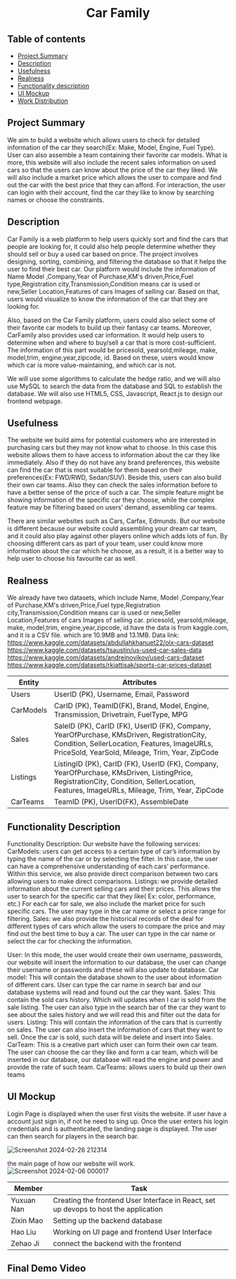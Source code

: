 <h1 align="center">Car Family </h1>

## Table of contents

- [Project Summary](#project-summary)
- [Description](#description)
- [Usefulness](#usefulness)
- [Realness](#realness)
- [Functionality description](#functionality-description)
- [UI Mockup](#ui-mockup)
- [Work Distribution](#work-distribution)
## Project Summary
We aim to build a website which allows users to check for detailed information of the car they search(Ex: Make, Model, Engine, Fuel Type). User can also assemble a team containing their favorite car models. What is more, this website will also include the recent sales information on used cars so that the users can know about the price of the car they liked. We will also include a market price which allows the user to compare and find out the car with the best price that they can afford. For interaction, the user can login with their account, find the car they like to know by searching names or choose the constraints.
## Description
Car Family is a web platform to help users quickly sort and find the cars that people are looking for, it could also help people determine whether they should sell or buy a used car based on price. The project involves designing, sorting, combining, and filtering the database so that it helps the user to find their best car. Our platform would include the information of Name Model ,Company,Year of Purchase,KM's driven,Price,Fuel type,Registration city,Transmission,Condition means car is used or new,Seller Location,Features of cars Images of selling car.  Based on that, users would visualize to know the information of the car that they are looking for.

Also, based on the Car Family platform, users could also select some of their favorite car models to build up their fantasy car teams. Moreover, CarFamily also provides used car information. It would help users to determine when and where to buy/sell a car that is more cost-sufficient. The information of this part would be pricesold, yearsold,mileage, make, model,trim, engine,year,zipcode, id. Based on these, users would know which car is more value-maintaining, and which car is not.   

We will use some algorithms to calculate the hedge ratio, and we will also use MySQL to search the data from the database and SQL to establish the database. We will also use HTML5, CSS, Javascript, React.js to design our frontend webpage. 



## Usefulness
The website we build aims for potential customers who are interested in purchasing cars but they may not know what to choose. In this case this website allows them to have access to information about the car they like immediately. Also if they do not have any brand preferences, this website can find the car that is most suitable for them based on their preferences(Ex: FWD/RWD, Sedan/SUV). Beside this, users can also build their own car teams. Also they can check the sales information before to have a better sense of the price of such a car. The simple feature might be showing information of the specific car they choose, while the complex feature may be filtering based on users’ demand, assembling car teams.

There are similar websites such as Cars, Carfax, Edmunds. But our website is different because our website could assembling your dream car team, and it could also play against other players online which adds lots of fun. By choosing different cars as part of your team, user could know more information about the car which he choose, as a result, it is a better way to help user to choose his favourite car as well. 


## Realness
We already have two datasets, which include  Name, Model ,Company,Year of Purchase,KM's driven,Price,Fuel type,Registration city,Transmission,Condition means car is used or new,Seller Location,Features of cars Images of selling car. pricesold, yearsold,mileage, make, model,trim, engine,year,zipcode, id.have  the data is from kaggle.com, and it is a CSV file. 
which are 10.9MB and 13.1MB.
Data link:
https://www.kaggle.com/datasets/abdullahkhanuet22/olx-cars-dataset
https://www.kaggle.com/datasets/tsaustin/us-used-car-sales-data
https://www.kaggle.com/datasets/andreinovikov/used-cars-dataset
https://www.kaggle.com/datasets/rkiattisak/sports-car-prices-dataset



|   Entity    |   Attributes                 |  
| ----------- | -----------------------------| 
| Users       |    UserID (PK), Username, Email, Password |
| CarModels   | CarID (PK), TeamID(FK), Brand, Model, Engine, Transmission, Drivetrain, FuelType, MPG|
| Sales      |   SaleID (PK), CarID (FK), UserID (FK), Company, YearOfPurchase, KMsDriven, RegistrationCity, Condition, SellerLocation, Features, ImageURLs, PriceSold, YearSold, Mileage, Trim, Year, ZipCode |
| Listings | ListingID (PK), CarID (FK), UserID (FK), Company, YearOfPurchase, KMsDriven, ListingPrice, RegistrationCity, Condition, SellerLocation, Features, ImageURLs, Mileage, Trim, Year, ZipCode |
|CarTeams  | TeamID (PK), UserID(FK), AssembleDate |





## Functionality Description
Functionality Description:
Our website have the following services:
CarModels: users can get access to a certain type of car’s information by typing the name of the car or by selecting the filter. In this case, the user can have a comprehensive understanding of each cars’ performance. Within this service, we also provide direct comparison between two cars allowing users to make direct comparisons.
Listings: we provide detailed information about the current selling cars and their prices. This allows the user to search for the specific car that they like( Ex: color, performance, etc.) For each car for sale, we also include the market price for such specific cars. The user may type in the car name or select a price range for filtering.
Sales: we also provide the historical records of the deal for different types of cars which allow the users to compare the price and may find out the best time to buy a car. The user can type in the car name or select the car for checking the information.

User: In this mode, the user would create their own username, passwords, our website will insert the information to our database, the user can change their username or passwords and these will also update to database.
Car model: This will contain the database shown to the user about information of different cars. User can type the car name in search bar and our database systems will read and found out the car they want.
Sales: This contain the sold cars history. Which will updates when I car is sold from the sale listing. The user can also type in the search bar of the car they want to see about the sales history and we will read this and filter out the data for users.
Listing: This will contain the information of the cars that is currently on sales. The user can also insert the information of cars that they want to sell. Once the car is sold, such data will be delete and insert into Sales.
CarTeam: This is a creative part which user can form their own car team. The user can choose the car they like and form a car team, which will be inserted in our database, our database will read the engine and power and provide the rate of such team.
CarTeams: allows users to build up their own teams


## UI Mockup

Login Page is displayed when the user first visits the website. If user have a account just sign in, if not he need to sing up.
Once the user enters his login credentials and is authenticated, the landing page is displayed. The user can then search for players  in the search bar. 

![Screenshot 2024-02-26 212314](https://github.com/cs411-alawini/sp24-cs411-team088-Chaseb/assets/90883274/16e8f30f-b200-41f3-b122-92137d1ef5e4)

the main page of how our website will work.
![Screenshot 2024-02-06 000017](https://github.com/cs411-alawini/sp24-cs411-team088-Chaseb/assets/90883274/d5d68268-119d-4839-90d2-94fa713dbf9d)



| Member | Task |
| --- | --- |
| Yuxuan Nan | Creating the frontend User Interface in React, set up devops to host the application |
| Zixin Mao | Setting up the backend database|
| Hao Liu | Working on UI page and frontend User Interface |
| Zehao Ji | connect the backend with the frontend |


 ## Final Demo Video


</br>
